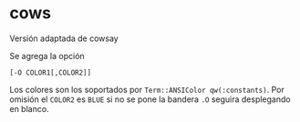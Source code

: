 # cows
Versión adaptada de cowsay 

Se agrega la opción 
```
[-O COLOR1[,COLOR2]]
```

Los colores son los soportados por `Term::ANSIColor qw(:constants)`. Por omisión el `COLOR2` es `BLUE` si no se pone la bandera `.O` seguira desplegando en blanco. 
